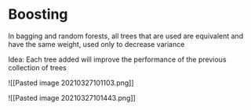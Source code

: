 # Boosting

In bagging and random forests, all trees that are used are equivalent and have the same weight, used only to decrease variance

Idea: Each tree added will improve the performance of the previous collection of trees

![[Pasted image 20210327101103.png]]

![[Pasted image 20210327101443.png]]